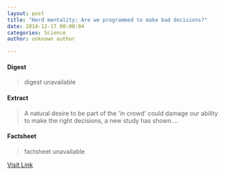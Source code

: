 ```yaml
---
layout: post
title: "Herd mentality: Are we programmed to make bad decisions?"
date: 2014-12-17 00:00:04
categories: Science
author: unknown author

---
```



#### Digest
>digest unavailable

#### Extract
>A natural desire to be part of the 'in crowd' could damage our ability to make the right decisions, a new study has shown....

#### Factsheet
>factsheet unavailable

[Visit Link](http://phys.org/news337975902.html)


